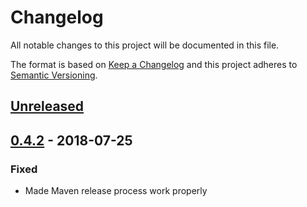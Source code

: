 # Changelog
All notable changes to this project will be documented in this file.

The format is based on [Keep a Changelog](http://keepachangelog.com/en/1.0.0/)
and this project adheres to [Semantic Versioning](http://semver.org/spec/v2.0.0.html).

## [Unreleased](https://github.com/pusher/pusher-platform-android/compare/0.4.2...HEAD)

## [0.4.2](https://github.com/pusher/pusher-platform-android/compare/0.4.1...0.4.2) - 2018-07-25

### Fixed

- Made Maven release process work properly

